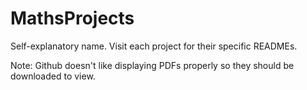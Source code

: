 # MathsProjects
Self-explanatory name. Visit each project for their specific READMEs.

Note: Github doesn't like displaying PDFs properly so they should be downloaded to view.
